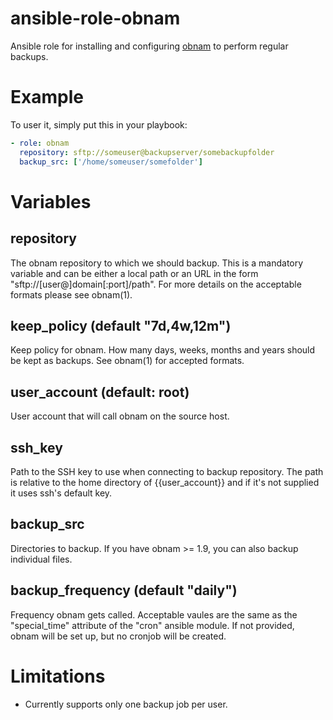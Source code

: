 # ansible-role-obnam
Ansible role for installing and configuring [obnam](http://obnam.org/) to perform regular
backups.

# Example

To user it, simply put this in your playbook:

```yaml
- role: obnam
  repository: sftp://someuser@backupserver/somebackupfolder
  backup_src: ['/home/someuser/somefolder']
```

# Variables

## repository
The obnam repository to which we should backup.
This is a mandatory variable and can be either a local path or an URL
in the form "sftp://[user@]domain[:port]/path".
For more details on the acceptable formats please see obnam(1).

## keep\_policy (default "7d,4w,12m")
Keep policy for obnam. How many days, weeks, months and years should
be kept as backups. See obnam(1) for accepted formats.

## user\_account (default: root)
User account that will call obnam on the source host.

## ssh\_key
Path to the SSH key to use when connecting to backup repository.
The path is relative to the home directory of {{user\_account}} and if
it's not supplied it uses ssh's default key.

## backup\_src
Directories to backup.
If you have obnam >= 1.9, you can also backup individual files.

## backup\_frequency (default "daily")
Frequency obnam gets called. Acceptable vaules are the same as the
"special\_time" attribute of the "cron" ansible module.
If not provided, obnam will be set up, but no cronjob will be created.

# Limitations

 - Currently supports only one backup job per user.
